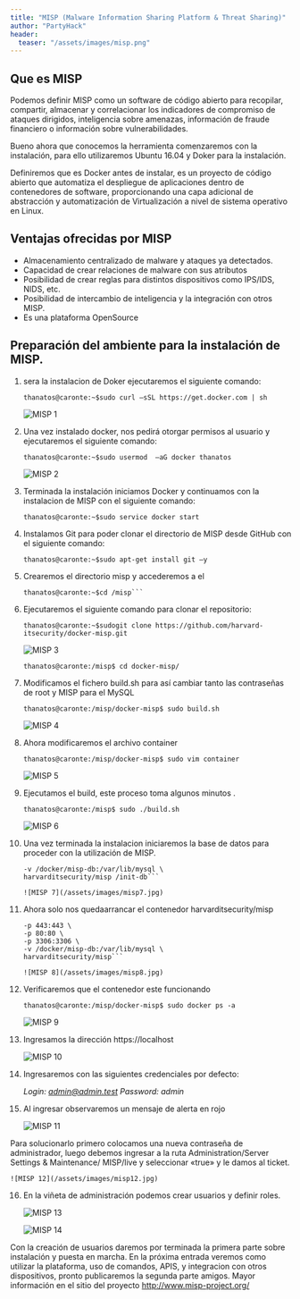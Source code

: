```yaml
---
title: "MISP (Malware Information Sharing Platform & Threat Sharing)"
author: "PartyHack"
header: 
  teaser: "/assets/images/misp.png"
---
```


## Que es MISP

Podemos definir MISP como un software de código abierto para recopilar, compartir, almacenar y correlacionar los indicadores de compromiso de ataques dirigidos, inteligencia sobre amenazas, información de fraude financiero o información sobre vulnerabilidades.

Bueno ahora que conocemos la herramienta comenzaremos con la instalación, para ello utilizaremos Ubuntu 16.04 y Doker para la instalación.

Definiremos que es Docker antes de instalar, es un proyecto de código abierto que automatiza el despliegue de aplicaciones dentro de contenedores de software, proporcionando una capa adicional de abstracción y automatización de Virtualización a nivel de sistema operativo en Linux.​

## Ventajas ofrecidas por MISP

- Almacenamiento centralizado de malware y ataques ya detectados.
- Capacidad de crear relaciones de malware con sus atributos
- Posibilidad de crear reglas para distintos dispositivos como IPS/IDS, NIDS, etc.
- Posibilidad de intercambio de inteligencia y la integración con otros MISP.
- Es una plataforma OpenSource

## Preparación del ambiente para la instalación de MISP.

1. sera la instalacion de Doker ejecutaremos el siguiente comando:

	```thanatos@caronte:~$sudo curl –sSL https://get.docker.com | sh```

	![MISP 1](/assets/images/misp1.jpg)

2. Una vez instalado docker, nos pedirá otorgar permisos al usuario y ejecutaremos el siguiente comando:
	
	```thanatos@caronte:~$sudo usermod  –aG docker thanatos```
	
	![MISP 2](/assets/images/misp2.jpg)

3. Terminada la instalación iniciamos Docker y continuamos con la instalacion de MISP con el siguiente comando:

	```thanatos@caronte:~$sudo service docker start```

4. Instalamos Git para poder clonar el directorio de MISP desde GitHub con el siguiente comando:
	
	```thanatos@caronte:~$sudo apt-get install git –y```

5. Crearemos el directorio misp y accederemos a el
	
	```thanatos@caronte:~$sudo mkdir /misp
	thanatos@caronte:~$cd /misp```

6. Ejecutaremos el siguiente comando para clonar el repositorio:
	
	```thanatos@caronte:~$sudogit clone https://github.com/harvard-itsecurity/docker-misp.git```
	
	![MISP 3](/assets/images/misp3.jpg)
	
	```thanatos@caronte:/misp$ cd docker-misp/```

7. Modificamos el fichero build.sh para así cambiar tanto las contraseñas de root y MISP para el MySQL
	
	```thanatos@caronte:/misp/docker-misp$ sudo build.sh```
	
	![MISP 4](/assets/images/misp4.jpg)

8. Ahora modificaremos el archivo container
	
	```thanatos@caronte:/misp/docker-misp$ sudo vim container```

	![MISP 5](/assets/images/misp5.jpg)

9. Ejecutamos el build, este proceso toma algunos minutos .
	
	```thanatos@caronte:/misp$ sudo ./build.sh```
	
	![MISP 6](/assets/images/misp6.jpg)

10. Una vez terminada la instalacion iniciaremos la base de datos para proceder con la utilización de MISP.

	```thanatos@caronte:/misp/docker-misp$ sudo docker run -it –rm \
	-v /docker/misp-db:/var/lib/mysql \
	harvarditsecurity/misp /init-db```
	
	![MISP 7](/assets/images/misp7.jpg)

11. Ahora solo nos quedaarrancar el contenedor harvarditsecurity/misp

	```thanatos@caronte:/misp/docker-misp$ sudo docker run -it -d \
	-p 443:443 \
	-p 80:80 \
	-p 3306:3306 \
	-v /docker/misp-db:/var/lib/mysql \
	harvarditsecurity/misp```

	![MISP 8](/assets/images/misp8.jpg)

12. Verificaremos que el contenedor este funcionando

	```thanatos@caronte:/misp/docker-misp$ sudo docker ps -a```

	![MISP 9](/assets/images/misp9.jpg)

13. Ingresamos la dirección https://localhost

	![MISP 10](/assets/images/misp10.jpg)

14. Ingresaremos con las siguientes credenciales por defecto:

	*Login: admin@admin.test*
	*Password: admin*

15. Al ingresar observaremos un mensaje de alerta en rojo

	![MISP 11](/assets/images/misp11.jpg)

Para solucionarlo primero colocamos una nueva contraseña de administrador, luego debemos ingresar a la ruta Administration/Server Settings & Maintenance/ MISP/live y seleccionar «true» y le damos al ticket.

	![MISP 12](/assets/images/misp12.jpg)

16. En la viñeta de administración podemos crear usuarios y definir roles.

	![MISP 13](/assets/images/misp13.jpg)

	![MISP 14](/assets/images/misp14.jpg)

Con la creación de usuarios daremos por terminada la primera parte sobre instalación y puesta en marcha.
En la próxima entrada veremos como utilizar la plataforma, uso de comandos, APIS, y integracion con otros dispositivos, pronto publicaremos la segunda parte amigos.
Mayor información en el sitio del proyecto http://www.misp-project.org/